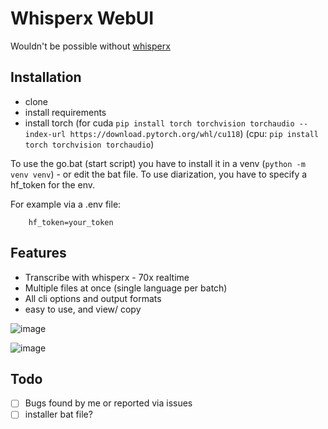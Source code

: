 # Whisperx WebUI

Wouldn't be possible without [whisperx](https://github.com/m-bain/whisperX)

## Installation

- clone
- install requirements
- install torch (for cuda `pip install torch torchvision torchaudio --index-url https://download.pytorch.org/whl/cu118`) (cpu: `pip install torch torchvision torchaudio`)

To use the go.bat (start script) you have to install it in a venv (`python -m venv venv`) - or edit the bat file.
To use diarization, you have to specify a hf_token for the env.

For example via a .env file:

```env
    hf_token=your_token
```

## Features

- Transcribe with whisperx - 70x realtime
- Multiple files at once (single language per batch)
- All cli options and output formats
- easy to use, and view/ copy

![image](https://github.com/Dschogo/whisperx-webui/assets/36862419/ff144328-51b6-45c1-a89a-ad4b63ea1699)

![image](https://github.com/Dschogo/whisperx-webui/assets/36862419/75442dee-a4fb-4151-a27c-9d0bcb87a25d)

## Todo

- [ ] Bugs found by me or reported via issues
- [ ] installer bat file?
